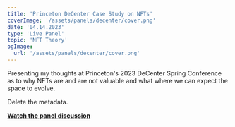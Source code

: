 ```yaml
---
title: 'Princeton DeCenter Case Study on NFTs'
coverImage: '/assets/panels/decenter/cover.png'
date: '04.14.2023'
type: 'Live Panel'
topic: 'NFT Theory'
ogImage:
  url: '/assets/panels/decenter/cover.png'
---
```


Presenting my thoughts at Princeton's 2023 DeCenter Spring Conference as to why NFTs are and are not valuable and what where we can expect the space to evolve.

Delete the metadata.

**[Watch the panel discussion](https://vimeo.com/818826588?embedded=true&source=vimeo_logo&owner=2065450)**